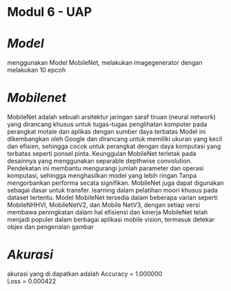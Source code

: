 # Modul 6 - UAP

# *Model* 
menggunakan Model MobileNet, melakukan imagegenerator dengan melakukan 10 epcoh

# *Mobilenet*
MobileNet adalah sebuah arsitektur jaringan saraf tiruan (neural network) yang dirancang khusus untuk tugas-tugas penglihatan komputer pada perangkat motale dan aplikas dengan sumber daya terbatas Model ini dikembangkan oleh Google dan dirancang untuk memiliki ukuran yang kecil dan efisien, sehingga cocok untuk perangkat dengan daya komputasi yang terbatas seperti ponsel pinta. Keunggulan MobileNet terletak pada desainnya yang menggunakan separable depthwise convolution. Pendekatan ini membantu mengurangi jumlah parameter dan operasi komputasi, sehingga menghasilkan model yang lebih ringan Tanpa mengorbankan performa secata signifikan. MobileNet juga dapat digunakan sebagai dasar untuk transfer. learning dalam pelatihan moori khusus pada dataset tertentu. Model MobileNet tersedia dalam beberapa varian seperti MobileNHHVI, MobileNetV2, dan Mobile NetV3, dengan setiap versi membawa peningkatan dalam hal efisiensi dan kinerja MobileNet telah menjadi populer dalam berbagai aplikasi mobile vision, termasuk detekar objex dan pengenalan gambar

# *Akurasi* 
akurasi yang di dapatkan adalah 
Accuracy = 1.000000  
Loss = 0.000422 
